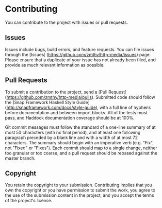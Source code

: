 Contributing
============

You can contribute to the project with issues or pull requests.

Issues
------

Issues include bugs, build errors, and feature requests. You can file issues
through the [Issues] (https://github.com/zmthy/http-media/issues) page. Please
ensure that a duplicate of your issue has not already been filed, and provide as
much relevant information as possible.

Pull Requests
-------------

To submit a contribution to the project, send a [Pull Request]
(https://github.com/zmthy/http-media/pulls). Submitted code should follow the
[Snap Framework Haskell Style Guide]
(http://snapframework.com/docs/style-guide), with a full line of hyphens before
documentation and between import blocks. All of the tests must pass, and Haddock
documentation coverage should be at 100%.

Git commit messages must follow the standard of a one-line summary of at most 50
characters (with no final period), and at least one following paragraph preceded
by a blank line and with a width of at most 72 characters. The summary should
begin with an imperative verb (e.g. "Fix", not "Fixed" or "Fixes"). Each commit
should map to a single change, neither too granular or too coarse, and a pull
request should be rebased against the master branch.

Copyright
---------

You retain the copyright to your submission. Contributing implies that you own
the copyright or you have permission to submit the work, you agree to the use of
the submission content in the project, and you accept the terms of the project's
license.
